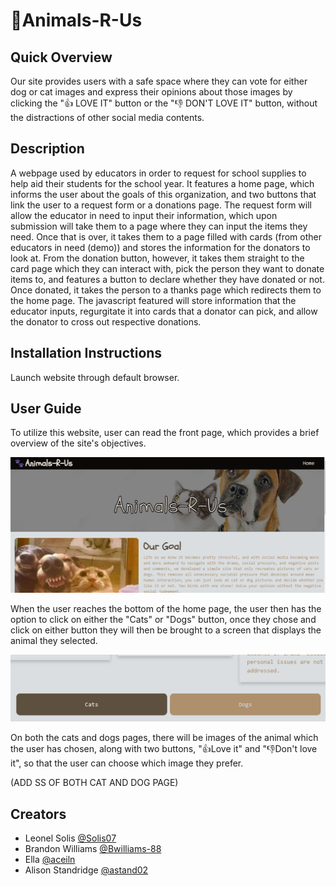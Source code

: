 # 🐾Animals-R-Us 

## Quick Overview

Our site provides users with a safe space where they can vote for either dog or cat images and express their opinions about those images by clicking the "👍 LOVE IT" button or the "👎 DON'T LOVE IT" button, without the distractions of other social media contents. 

## Description
A webpage used by educators in order to request for school supplies to help aid their students for the school year. It features a home page, which informs the user about the goals of this organization, and two buttons that link the user to a request form or a donations page. The request form will allow the educator in need to input their information, which upon submission will take them to a page where they can input the items they need. Once that is over, it takes them to a page filled with cards (from other educators in need (demo)) and stores the information for the donators to look at. 
From the donation button, however, it takes them straight to the card page which they can interact with, pick the person they want to donate items to, and features a button to declare whether they have donated or not. Once donated, it takes the person to a thanks page which redirects them to the home page. The javascript featured will store information that the educator inputs, regurgitate it into cards that a donator can pick, and allow the donator to cross out respective donations. 

## Installation Instructions

Launch website through default browser.


## User Guide

To utilize this website, user can read the front page, which provides a brief overview of the site's objectives.

![Project SS](./assets/images/homepage.png)


When the user reaches the bottom of the home page, the user then has the option to click on either the "Cats" or "Dogs" button, once they chose and click on either button they will then be brought to a screen that displays the animal they selected.

![Project SS](./assets/images/hpbuttons.png)


On both the cats and dogs pages, there will be images of the animal which the user has chosen, along with two buttons, "👍Love it" and "👎Don't love it", so that the user can choose which image they prefer.

(ADD SS OF BOTH CAT AND DOG PAGE)


## Creators 
- Leonel Solis [@Solis07](https://github.com/Solis07) 
- Brandon Williams [@Bwilliams-88](https://github.com/Bwilliams-88) 
- Ella [@aceiln](https://github.com/aceiln) 
- Alison Standridge [@astand02](https://github.com/astand02)

